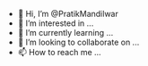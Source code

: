 - 👋 Hi, I’m @PratikMandilwar
- 👀 I’m interested in ...
- 🌱 I’m currently learning ...
- 💞️ I’m looking to collaborate on ...
- 📫 How to reach me ...

<!---
PratikMandilwar/PratikMandilwar is a ✨ special ✨ repository because its `README.md` (this file) appears on your GitHub profile.
You can click the Preview link to take a look at your changes.
--->
